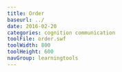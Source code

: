 ```yaml
---
title: Order
baseurl: ../
date: 2016-02-20
categories: cognition communication
toolFile: order.swf
toolWidth: 800
toolHeight: 600
navGroup: learningtools
---
```

